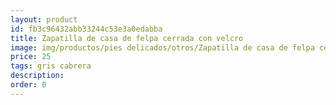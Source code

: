 ```yaml
---
layout: product
id: fb3c96432abb33244c53e3a0edabba
title: Zapatilla de casa de felpa cerrada con velcro 
image: img/productos/pies delicados/otros/Zapatilla de casa de felpa cerrada con velcro =25=gris cabrera.webp
price: 25
tags: gris cabrera
description: 
order: 0
---
```

